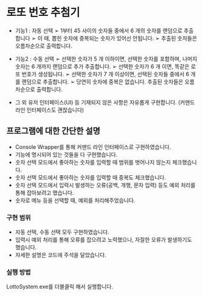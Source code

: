 # 로또 번호 추첨기
* 기능1 : 자동 선택
➢ 1부터 45 사이의 숫자들 중에서 6 개의 숫자를 랜덤으로 추출합니다
➢ 이 때, 뽑힌 숫자에 중복되는 숫자가 있어선 안됩니다.
➢ 추출된 숫자들은 오름차순으로 출력합니다.
* 기능2 : 수동 선택
➢ 선택한 숫자가 5 개 이하이면, 선택한 숫자를 포함하며, 나머지 숫자는 6
개까지 랜덤으로 추가 추출합니다.
➢ 선택한 숫자가 6 개 이면, 똑같은 로또 번호가 생성됩니다.
➢ 선택한 숫자가 7 개 이상이면, 선택된 숫자들 중에서 6 개를 랜덤으로
추출합니다.
➢ 당연히 숫자에 중복은 없습니다. 추출된 숫자들은 오름차순으로
출력합니다.

* 그 외 유저 인터페이스(UI) 등 기재되지 않은 사항은 자유롭게 구현합니다. (커맨드
라인 인터페이스도 괜찮습니다)


## 프로그램에 대한 간단한 설명

* Console Wrapper를 통해 커맨드 라인 인터페이스로 구현하였습니다.
* 기능에 명시되어 있는 것들을 다 구현했습니다.
* 숫자 선택 모드에서 좋아하는 숫자를 입력할 때 범위를 벗어나지 않는지 체크했습니다.
* 숫자 선택 모드에서 좋아하는 숫자를 입력할 때 중복도 체크했습니다.
* 숫자 선택 모드에서 입력시 발생하는 오류(공백, 개행, 문자 입력) 등도 예외 처리를 통해 잡아보려고 했습니다.
* 숫자로 메뉴 등을 선택할 때, 예외를 처리해주었습니다.


### 구현 범위
* 자동 선택, 수동 선택 모두 구현하였습니다.
* 입력시 예외 처리를 통해 오류를 잡으려고 노력했으나, 자잘한 오류가 발생하기도 했습니다.
* 자세한 설명은 코드에 주석을 달았습니다.


### 실행 방법
  LottoSystem.exe를 더블클릭 해서 실행합니다.

